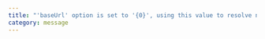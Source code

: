 ```yaml
---
title: "'baseUrl' option is set to '{0}', using this value to resolve non-relative module name '{1}'."
category: message
---
```

